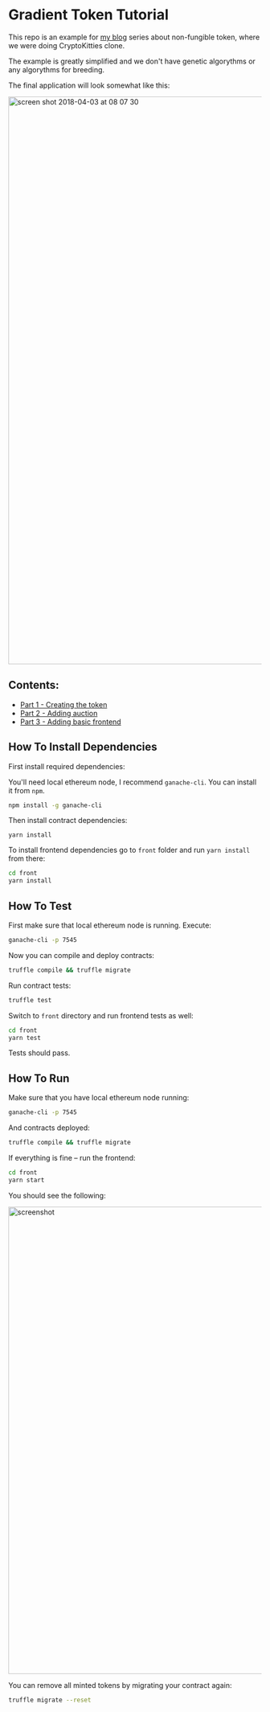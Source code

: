 # Gradient Token Tutorial

This repo is an example for [my blog](http://maksimivanov.com) series about non-fungible token, where we were doing CryptoKitties clone.

The example is greatly simplified and we don't have genetic algorythms or any algorythms for breeding.

The final application will look somewhat like this:

<img width="1130" alt="screen shot 2018-04-03 at 08 07 30" src="https://user-images.githubusercontent.com/450319/38230362-257b3cd2-3716-11e8-8d99-285b30f69924.png">

## Contents:
* [Part 1 - Creating the token](http://maksimivanov.com/posts/gradient-coin-tutorial)
* [Part 2 - Adding auction](http://maksimivanov.com/posts/gradient-coin-tutorial-part-2)
* [Part 3 - Adding basic frontend](http://maksimivanov.com/posts/gradient-coin-tutorial-part-3)

## How To Install Dependencies

First install required dependencies:

You'll need local ethereum node, I recommend `ganache-cli`. You can install it from `npm`.

```sh
npm install -g ganache-cli
```

Then install contract dependencies:

```
yarn install
```

To install frontend dependencies go to `front` folder and run `yarn install` from there:

```sh
cd front
yarn install
```

## How To Test

First make sure that local ethereum node is running. Execute:

```sh
ganache-cli -p 7545
```

Now you can compile and deploy contracts:

```sh
truffle compile && truffle migrate
```

Run contract tests:

```sh
truffle test
```

Switch to `front` directory and run frontend tests as well:

```sh
cd front
yarn test
```

Tests should pass.


## How To Run

Make sure that you have local ethereum node running:

```sh
ganache-cli -p 7545
```

And contracts deployed:

```sh
truffle compile && truffle migrate
```

If everything is fine – run the frontend:

```sh
cd front
yarn start
```

You should see the following:

<img width="930" alt="screenshot" src="https://user-images.githubusercontent.com/450319/38230295-c8c03718-3715-11e8-982b-9561378ba1a8.png">

You can remove all minted tokens by migrating your contract again:

```sh
truffle migrate --reset
```
